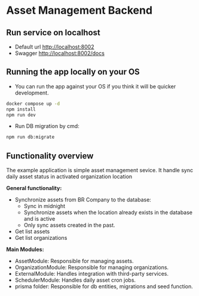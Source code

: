 # Asset Management Backend

## Run service on localhost

- Default url [http://localhost:8002](http://localhost:8002)
- Swagger [http://localhost:8002/docs](http://localhost:8002/docs)

## Running the app locally on your OS

- You can run the app against your OS if you think it will be quicker development.

```bash
docker compose up -d
npm install
npm run dev
```

- Run DB migration by cmd:
```bash
npm run db:migrate
```
## Functionality overview

The example application is simple asset management sevice. It handle sync daily asset status in activated organization location

**General functionality:**

- Synchronize assets from BR Company to the database:
  - Sync in midnight
  - Synchronize assets when the location already exists in the database and is active
  - Only sync assets created in the past.
- Get list assets
- Get list organizations

**Main Modules:**
- AssetModule: Responsible for managing assets.
- OrganizationModule: Responsible for managing organizations.
- ExternalModule: Handles integration with third-party services.
- SchedulerModule: Handles daily asset cron jobs.
- prisma folder: Responsible for db entities, migrations and seed function.